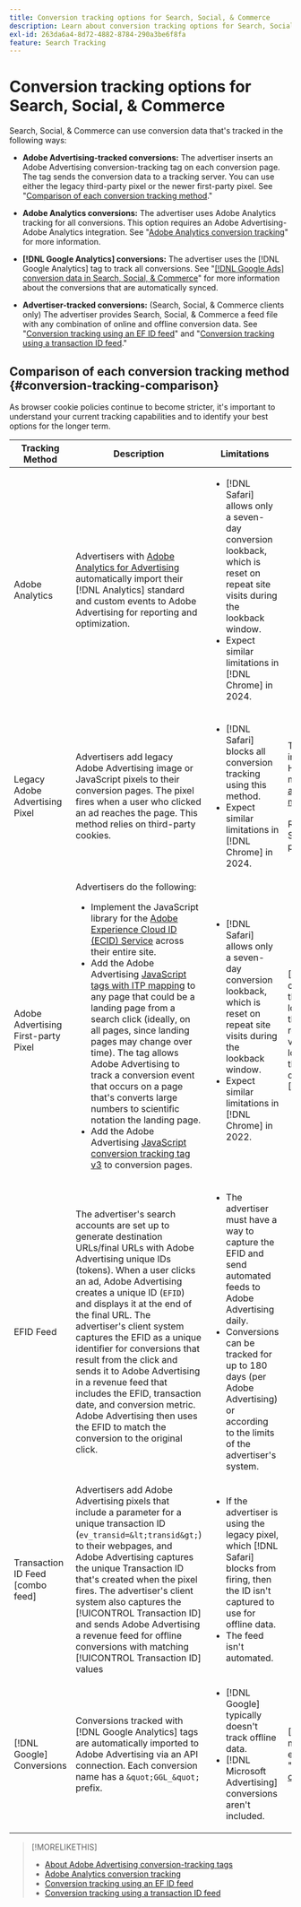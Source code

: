 ```yaml
---
title: Conversion tracking options for Search, Social, & Commerce
description: Learn about conversion tracking options for Search, Social, & Commerce.
exl-id: 263da6a4-8d72-4882-8784-290a3be6f8fa
feature: Search Tracking
---
```

# Conversion tracking options for Search, Social, & Commerce

Search, Social, & Commerce can use conversion data that's tracked in the following ways:

* **Adobe Advertising-tracked conversions:** The advertiser inserts an Adobe Advertising conversion-tracking tag on each conversion page. The tag sends the conversion data to a tracking server. You can use either the legacy third-party pixel or the newer first-party pixel. See "[Comparison of each conversion tracking method](#conversion-tracking-comparison)."

* **Adobe Analytics conversions:** The advertiser uses Adobe Analytics tracking for all conversions. This option requires an Adobe Advertising-Adobe Analytics integration. See "[Adobe Analytics conversion tracking](conversion-tracking-analytics.md)" for more information.

* **[!DNL Google Analytics] conversions:** The advertiser uses the [!DNL Google Analytics] tag to track all conversions. See "[[!DNL Google Ads] conversion data in Search, Social, & Commerce](/help/search-social-commerce/campaign-management/introduction/google-conversion-data.md)" for more information about the conversions that are automatically synced.

* **Advertiser-tracked conversions:** (Search, Social, & Commerce clients only) The advertiser provides Search, Social, & Commerce a feed file with any combination of online and offline conversion data. See "[Conversion tracking using an EF ID feed](feed-efid.md)" and "[Conversion tracking using a transaction ID feed](feed-transaction-id.md)."

## Comparison of each conversion tracking method {#conversion-tracking-comparison}

As browser cookie policies continue to become stricter, it's important to understand your current tracking capabilities and to identify your best options for the longer term.

| Tracking Method | Description | Limitations | Benefits | Recommended? |
|----|----|----|----|----|
| Adobe Analytics | Advertisers with [Adobe Analytics for Advertising](https://experienceleague.adobe.com/docs/advertising/integrations/analytics/overview.html) automatically import their [!DNL Analytics] standard and custom events to Adobe Advertising for reporting and optimization. | <ul><li>[!DNL Safari] allows only a seven-day conversion lookback, which is reset on repeat site visits during the lookback window.</li><li> Expect similar limitations in [!DNL Chrome] in 2024.</li></ul> | <ul><li>Seamless integration with [!DNL Analytics]</li> <li>See paid search data in [!DNL Analytics] Analysis Workspace</li><li>Benefits beyond paid search</li></ul> | Yes |
| Legacy Adobe Advertising Pixel | Advertisers add legacy Adobe Advertising image or JavaScript pixels to their conversion pages. The pixel fires when a user who clicked an ad reaches the page. This method relies on third-party cookies. | <ul><li>[!DNL Safari] blocks all conversion tracking using this method.</li><li>Expect similar limitations in [!DNL Chrome] in 2024.</li></ul> | The pixel is already implemented. However, you still must [implement the additional ITP mapping tag](itp-conversion-mapping-tag.md).<br><br>Recommendation: Switch to the first-party pixel. | No |
| Adobe Advertising First-party Pixel | Advertisers do the following: <ul><li>Implement the JavaScript library for the [Adobe Experience Cloud ID (ECID) Service](https://experienceleague.adobe.com/docs/id-service/using/intro/overview.html) across their entire site.</li><li>Add the Adobe Advertising [JavaScript tags with ITP mapping](itp-conversion-mapping-tag.md) to any page that could be a landing page from a search click (ideally, on all pages, since landing pages may change over time). The tag allows Adobe Advertising to track a conversion event that occurs on a page that's converts large numbers to scientific notation the landing page.</li><li>Add the Adobe Advertising [JavaScript conversion tracking tag v3](format-conversion-tag-jsv3.md) to conversion pages.</li></ul> | <ul><li>[!DNL Safari] allows only a seven-day conversion lookback, which is reset on repeat site visits during the lookback window.</li><li>Expect similar limitations in [!DNL Chrome] in 2022.</li></ul> | [!DNL Safari] tracks conversions during the seven-day lookback. Because the lookback is reset on repeat site visits during the lookback window, the limitation doesn't affect all [!DNL Safari] users. | No |
| EFID Feed | The advertiser's search accounts are set up to generate destination URLs/final URLs with Adobe Advertising unique IDs (tokens). When a user clicks an ad, Adobe Advertising creates a unique ID (`EFID`) and displays it at the end of the final URL. The advertiser's client system captures the EFID as a unique identifier for conversions that result from the click and sends it to Adobe Advertising in a revenue feed that includes the EFID, transaction date, and conversion metric. Adobe Advertising then uses the EFID to match the conversion to the original click. | <ul><li>The advertiser must have a way to capture the EFID and send automated feeds to Adobe Advertising daily.</li><li>Conversions can be tracked for up to 180 days (per Adobe Advertising) or according to the limits of the advertiser's system.</li></ul> | <ul><li>This method uses first-party conversion data, so it's not affected by third-party cookie limitations.</li><li>Online and offline conversions can be sent in one feed.</li><li>No code changes or tags are required for the site.</li></ul> | Yes |
| Transaction ID Feed [combo feed] | Advertisers add Adobe Advertising pixels that include a parameter for a unique transaction ID (`ev_transid=&lt;transid&gt;`) to their webpages, and Adobe Advertising captures the unique Transaction ID that's created when the pixel fires. The advertiser's client system also captures the [!UICONTROL Transaction ID] and sends Adobe Advertising a revenue feed for offline conversions with matching [!UICONTROL Transaction ID] values | <ul><li>If the advertiser is using the legacy pixel, which [!DNL Safari] blocks from firing, then the ID isn't captured to use for offline data.</li><li>The feed isn't automated.</li></ul> | <ul><li>If you implement the first-party pixel, then the [!UICONTROL Transaction ID] is captured in [!DNL Safari].</li><li>Provides tracking of offline/approved conversion events.</li></ul> | No |
| [!DNL Google] Conversions | Conversions tracked with [!DNL Google Analytics] tags are automatically imported to Adobe Advertising via an API connection. Each conversion name has a `&quot;GGL_&quot;` prefix. | <ul><li>[!DNL Google] typically doesn't track offline data.</li><li>[!DNL Microsoft Advertising] conversions aren't included.</li></ul> | [!DNL Google] uses machine learning to extrapolate "[modeled conversions](https://support.google.com/google-ads/answer/10081327)." | No |

<!--
| [!DNL Microsoft Advertising] Conversions | Conversions tracked with [!DNL Microsoft Advertising] universal event tags (UET) are automatically imported to Adobe Advertising via an API connection. Each conversion name has a &quot;???&quot; prefix. | [!DNL Microsoft Advertising] typically doesn't track offline data. [!DNL Google] conversions aren't included. | ?? | No |
-->

>[!MORELIKETHIS]
>
>* [About Adobe Advertising conversion-tracking tags](/help/search-social-commerce/tracking/conversion-tracking-advertising.md)
>* [Adobe Analytics conversion tracking](/help/search-social-commerce/tracking/conversion-tracking-analytics.md)
>* [Conversion tracking using an EF ID feed](/help/search-social-commerce/tracking/feed-efid.md)
>* [Conversion tracking using a transaction ID feed](/help/search-social-commerce/tracking/feed-transaction-id.md)

